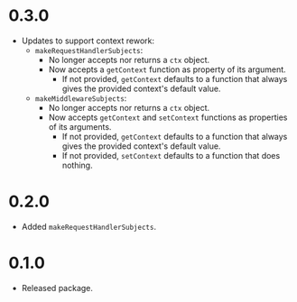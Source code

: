 # 0.3.0

- Updates to support context rework:
  - `makeRequestHandlerSubjects`:
    - No longer accepts nor returns a `ctx` object.
    - Now accepts a `getContext` function as property of its argument.
      - If not provided, `getContext` defaults to a function that always gives the provided context's default value.
  - `makeMiddlewareSubjects`:
    - No longer accepts nor returns a `ctx` object.
    - Now accepts `getContext` and `setContext` functions as properties of its arguments.
      - If not provided, `getContext` defaults to a function that always gives the provided context's default value.
      - If not provided, `setContext` defaults to a function that does nothing.

# 0.2.0

- Added `makeRequestHandlerSubjects`.

# 0.1.0

- Released package.
